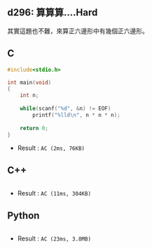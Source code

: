 ## d296: 算算算....Hard
其實這題也不難，來算正六邊形中有幾個正六邊形。

## C
```C
#include<stdio.h>

int main(void)
{
	int n;
	
	while(scanf("%d", &n) != EOF)
		printf("%lld\n", n * n * n);
	
	return 0;
}
```
 * Result : `AC (2ms, 76KB)`

## C++
```C++

```
 * Result : `AC (11ms, 304KB)`

## Python
```python

```
 * Result : `AC (23ms, 3.8MB)`
